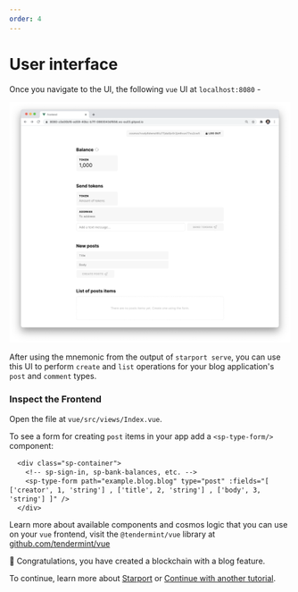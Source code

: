 ```yaml
---
order: 4
---
```


# User interface

Once you navigate to the UI, the following `vue` UI at `localhost:8080` - 

![](./userinterface.png)

After using the mnemonic from the output of `starport serve`, you can use this UI to perform `create` and `list` operations for your blog application's `post` and `comment` types.

### Inspect the Frontend

Open the file at `vue/src/views/Index.vue`.

To see a form for creating `post` items in your app add a `<sp-type-form/>` component:

```vue
  <div class="sp-container">
    <!-- sp-sign-in, sp-bank-balances, etc. -->
    <sp-type-form path="example.blog.blog" type="post" :fields="[ ['creator', 1, 'string'] , ['title', 2, 'string'] , ['body', 3, 'string'] ]" />
  </div>
```

Learn more about available components and cosmos logic that you can use on your `vue` frontend, visit the `@tendermint/vue` library at [github.com/tendermint/vue](https://github.com/tendermint/vue)

🎉 Congratulations, you have created a blockchain with a blog feature. 

To continue, learn more about [Starport](https://github.com/tendermint/starport/tree/develop/docs) or [Continue with another tutorial](https://tutorials.cosmos.network/).